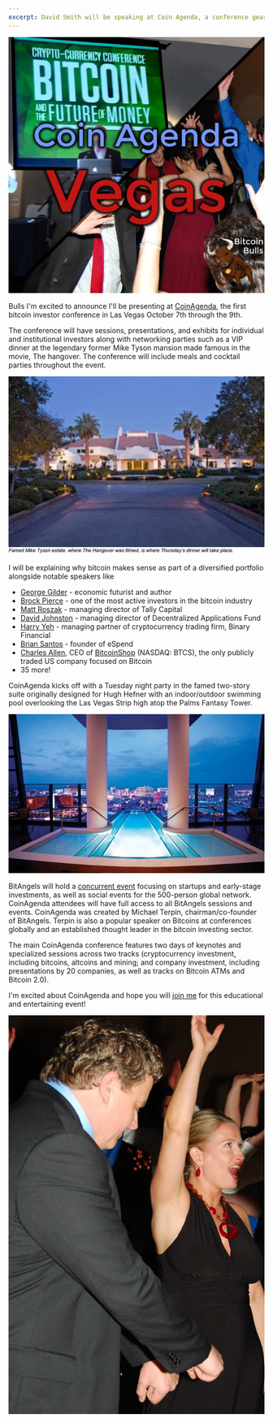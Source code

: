 ```yaml
---
excerpt: David Smith will be speaking at Coin Agenda, a conference geared for individual and institutional investors. The conference will be educational and entertaining featuring networking parties such as a VIP dinner at Mike Tyson's former mansion.
---
```


![Coin Agenda will be fun and educational.](/images/Coin-Agenda-2014-Preview.jpg)

Bulls I'm excited to announce I'll be presenting at [CoinAgenda](http://www.coinagenda.com), the first bitcoin investor conference in Las Vegas October 7th through the 9th.

The conference will have sessions, presentations, and exhibits for individual and institutional investors along with networking parties such as a VIP dinner at the legendary former Mike Tyson mansion made famous in the movie, The hangover. The conference will include meals and cocktail parties throughout the event.

![Attendees get dinner at Mike Tyson's fromer mansion.](/images/Coin-agenda-2014-tyson-mansion.jpg)

I will be explaining why bitcoin makes sense as part of a diversified portfolio alongside notable speakers like 

* [George Gilder](http://en.wikipedia.org/wiki/George_Gilder) - economic futurist and author 
* [Brock Pierce](http://en.wikipedia.org/wiki/Brock_Pierce) - one of the most active investors in the bitcoin industry
* [Matt Roszak](https://www.linkedin.com/in/matthewroszak) - managing director of Tally Capital
* [David Johnston](http://www.linkedin.com/in/davidajohnston) - managing director of Decentralized Applications Fund
* [Harry Yeh](https://www.linkedin.com/in/harryyeh) - managing  partner of cryptocurrency trading firm, Binary Financial
* [Brian Santos](https://www.linkedin.com/pub/brian-santos/52/491/502) - founder of eSpend
* [Charles Allen](http://investors.btcs.com/#team), CEO of [BitcoinShop](http://www.bitcoinshop.us/) (NASDAQ: BTCS), the only publicly traded US company focused on Bitcoin
* 35 more!

CoinAgenda kicks off with a Tuesday night party in the famed two-story suite originally designed for Hugh Hefner with an indoor/outdoor swimming pool overlooking the Las Vegas Strip high atop the Palms Fantasy Tower.

![Coin Agenda kicks off in a suite designed for Hugh Heffner.](/images/Coin-agenda-2014-heffner-suite.jpg)
 
BitAngels will hold a [concurrent event](www.coinagenda.com/bitangels) focusing on startups and early-stage investments, as well as social events for the 500-person global network. CoinAgenda attendees will have full access to all BitAngels sessions and events. CoinAgenda was created by Michael Terpin, chairman/co-founder of BitAngels. Terpin is also a popular speaker on Bitcoins at conferences globally and an established thought leader in the bitcoin investing sector.
 
The main CoinAgenda conference features two days of keynotes and specialized sessions across two tracks (cryptocurrency investment, including bitcoins, altcoins and mining; and company investment, including presentations by 20 companies, as well as tracks on Bitcoin ATMs and Bitcoin 2.0).

I'm excited about CoinAgenda and hope you will [join me](http://coinagenda.com/attendee-pricing/) for this educational and entertaining event!

![join us!](/images/Coin-agenda-2014-join-us.jpg)
